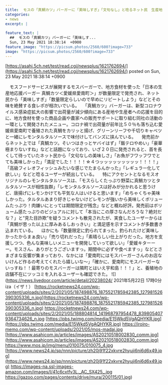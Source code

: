 ```yaml
---
title:  モスの「真鯛カツ」バーガーに「美味しすぎ」「文句なし」と唸るネット民　生産地・愛南町に「モスない」のツッコミも  
categories:
- news
excerpt: |
  
feature_text: |
  ##  モスの「真鯛カツ」バーガーに「美味しす...
  Sun, 23 May 2021 18:38:14  +0900
feature_image: "https://picsum.photos/2560/600?image=733"
image: "https://picsum.photos/2560/600?image=733"
---
```


[https://asahi.5ch.net/test/read.cgi/newsplus/1621762694/](https://asahi.5ch.net/test/read.cgi/newsplus/1621762694/)
posted on Sun, 23 May 2021 18:38:14  +0900

<!--more-->

　モスフードサービスが展開するモスバーガーで、地方食材を使った「日本の生産地応援バーガー 真鯛カツ＜愛媛県愛南町＞」が数量限定で発売され、ネット民から「美味しすぎ」「数量限定らしいので早めにリピートしよう」などとその味を絶賛する食レポが相次いでいる。 　「真鯛カツ」バーガーは、新型コロナウイルス感染症拡大の影響で出荷量が減少傾向にある産地や生産者への応援を目的に、地方食材を使った商品企画や農家への販売サポートに取り組む同社の活動の一環として開発されたメニュー。コロナ禍で出荷量が前年比５０％も落ち込む愛媛県愛南町で養殖された真鯛をカリッと揚げ、グリーンリーフや千切りキャベツと一緒にレモンタルタルソースで味付けしてバンズに挟んでいる。 　発売前からネット上では「真鯛カツ。そいつはきっとヤバイはず」「飯テロやめい」「豪華極まりないすね」などと話題になっており、いざ２０日に発売されると、首を長くして待っていたネット民から「文句なしの美味しさ」「お魚がフワッフワでとても美味しかった」「満足でした！！！！☆４つッッッッッッッッッ！！！！」「高級フィレオフィッシュみたいな感じでたまらんかった」「レギュラー化して欲しい」などと唸るユーザーが続出している。 　特にアクセントとなるモスオリジナルのレモンタルタルソースは、「モスらしくたっぷり野菜に真鯛カツとタルタルソースが相性抜群」「レモンタルタルソースは好みが分かれると思うけど、唐揚げにレモンかけても平気な人はいけると思います」「めちゃくちゃ美味しかった。タルタルあまり好きじゃないけどレモンが強いから美味しくボリュームたっぷり！肉嫌いにとっては期間限定が残念」などと概ね好評。発売前はボリューム感たっぷりのビジュアルに対して「本当にこの厚さなんだろうな？絶対だな？」と“見た目詐欺”を疑うコメントも散見されたが、実食したユーザーからは「真鯛が思った以上に厚みあるしおっきい」と満足感を示すコメントが多数書き込まれている。 　ほかにも「数量限定に釣られてまった。釣られたけど美味しかったからまぁ良い」「売り切れだった」「素晴らしい仕上がりだった。地方を支援しつつ、色んな美味しいメニューを開発していって欲しい」「愛媛キターーー。モスさん、ありがとうございますっ。期間中に必ずや食べますっ」などとさまざまな反響が集まっており、なかには「愛南町にはモスバーガーさんのお店ないけんど作るの考えてくれたら嬉しいな〜」「確かに、愛南町にモスバーガーないっすね！！最寄りのモスバーガーは隣町とはいえ宇和島！！！」と、養殖地の店舗不在にツッコミを入れるユーザーも確認できた。 ![](https://news.livedoor.com/article/detail/20238024/ 2021年5月22日 17時0分 iza（イザ！） [https://rocketnews24.com/wp-content/uploads/sites/2/2021/05/187498876_1875521785942385_127981526390305336_n.jpg](https://rocketnews24.com/wp-content/uploads/sites/2/2021/05/187498876_1875521785942385_127981526390305336_n.jpg) https://rocketnews24.com/wp-content/uploads/sites/2/2021/05/188804814_141968797954478_8398054079364734626_n.jpg [https://pbs.twimg.com/media/E15Wkd5VgAQHYKR.jpg](https://pbs.twimg.com/media/E15Wkd5VgAQHYKR.jpg) https://iroiro-memo.com/wp-content/uploads/2021/05/mos-madai.jpg [https://www.asahicom.jp/articles/images/AS20210518002830_comm.jpg](https://www.asahicom.jp/articles/images/AS20210518002830_comm.jpg) https://www.mos.jp/img/menu/010075/010075_4.jpg [https://www.news24.jp/sp/nnn/picture/zh20j91f22xkvre2hyuji6ni6d6x49.jpg](https://www.news24.jp/sp/nnn/picture/zh20j91f22xkvre2hyuji6ni6d6x49.jpg) https://images-na.ssl-images-amazon.com/images/I/41c6cxtfv3L._AC_SX425_.jpg https://gazoo.com/pages/contents/drive/mura/200115/01.jpg)
